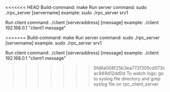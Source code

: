 <<<<<<< HEAD
Build-command: make Run server command: sudo ./rpc_server [servername] example: sudo ./rpc_server srv1

Run client command: ./client [serveraddress] [message] example: ./client 192.168.0.1 "client1 message"

=======
Build-command: make
Run server command: sudo ./rpc_server [servername]
          example: sudo ./rpc_server srv1

Run client command: ./client [serveraddress] [message]
          example: ./client 192.168.0.1 "client1 message"
          
>>>>>>> 5fd9a008f25b3ea772f305cd073cac949d12dd0d
To watch logs: go to syslog file directory and grep syslog file on rpc_client_server

